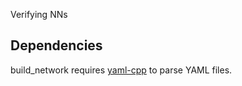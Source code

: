 Verifying NNs

## Dependencies

build\_network requires 
[yaml-cpp](https://github.com/jbeder/yaml-cpp)
to parse YAML files.
